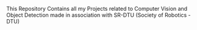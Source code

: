 This Repository Contains all my Projects related to Computer Vision and Object Detection made in association with
SR-DTU (Society of Robotics - DTU)
